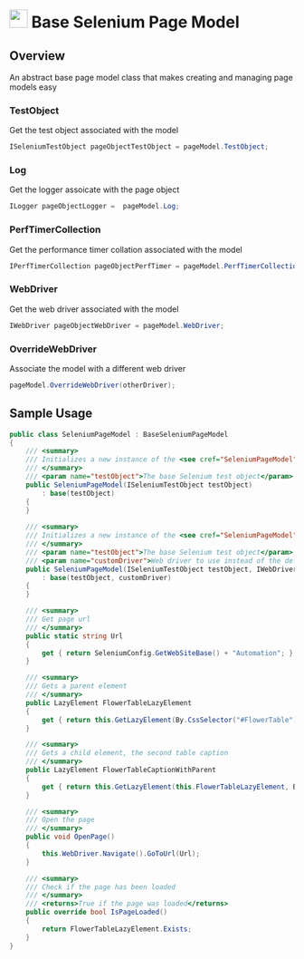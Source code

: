 # <img src="resources/maqslogo.ico" height="32" width="32"> Base Selenium Page Model

## Overview
An abstract base page model class that makes creating and managing page models easy

### TestObject
Get the test object associated with the model 
```csharp
ISeleniumTestObject pageObjectTestObject = pageModel.TestObject;
``` 

### Log
Get the logger assoicate with the page object

```csharp
ILogger pageObjectLogger =  pageModel.Log;
``` 

### PerfTimerCollection
Get the performance timer collation associated with the model 
```csharp
IPerfTimerCollection pageObjectPerfTimer = pageModel.PerfTimerCollection;
``` 

### WebDriver
Get the web driver associated with the model 

```csharp
IWebDriver pageObjectWebDriver = pageModel.WebDriver;
``` 

### OverrideWebDriver
Associate the model with a different web driver

```csharp
pageModel.OverrideWebDriver(otherDriver);
```

## Sample Usage
```csharp
public class SeleniumPageModel : BaseSeleniumPageModel
{
	/// <summary>
	/// Initializes a new instance of the <see cref="SeleniumPageModel"/> class
	/// </summary>
	/// <param name="testObject">The base Selenium test object</param>
	public SeleniumPageModel(ISeleniumTestObject testObject)
		: base(testObject)
	{
	}
	
	/// <summary>
	/// Initializes a new instance of the <see cref="SeleniumPageModel"/> class
	/// </summary>
	/// <param name="testObject">The base Selenium test object</param>
	/// <param name="customDriver">Web driver to use instead of the default testObject web driver</param>
	public SeleniumPageModel(ISeleniumTestObject testObject, IWebDriver customDriver)
		: base(testObject, customDriver)
	{
	}

	/// <summary>
	/// Get page url
	/// </summary>
	public static string Url
	{
		get { return SeleniumConfig.GetWebSiteBase() + "Automation"; }
	}

	/// <summary>
	/// Gets a parent element
	/// </summary>
	public LazyElement FlowerTableLazyElement
	{
		get { return this.GetLazyElement(By.CssSelector("#FlowerTable"), "Flower table"); }
	}

	/// <summary>
	/// Gets a child element, the second table caption
	/// </summary>
	public LazyElement FlowerTableCaptionWithParent
	{
		get { return this.GetLazyElement(this.FlowerTableLazyElement, By.CssSelector("CAPTION > Strong"), "Flower table caption"); }
	}

	/// <summary>
	/// Open the page
	/// </summary>
	public void OpenPage()
	{
		this.WebDriver.Navigate().GoToUrl(Url);
	}

	/// <summary>
	/// Check if the page has been loaded
	/// </summary>
	/// <returns>True if the page was loaded</returns>
	public override bool IsPageLoaded()
	{
		return FlowerTableLazyElement.Exists;
	}
}
```